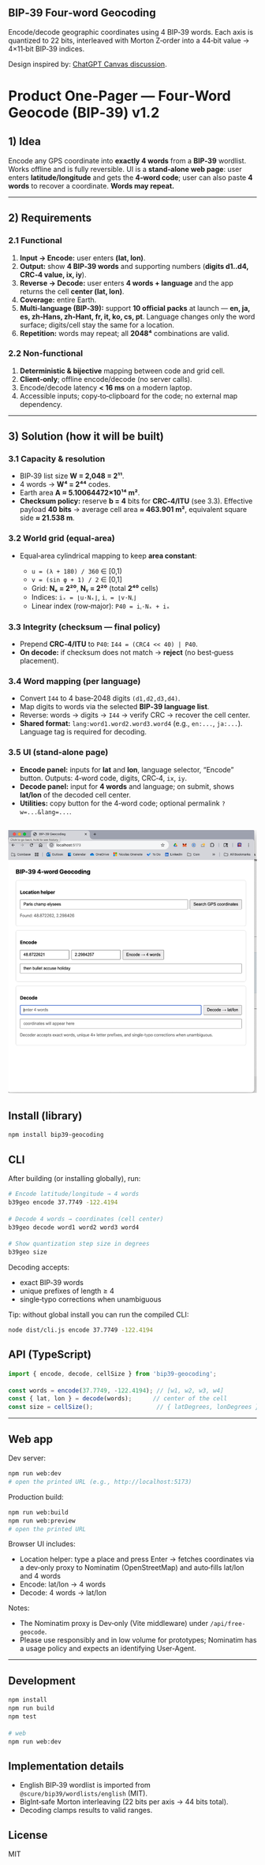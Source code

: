 ## BIP‑39 Four‑word Geocoding

Encode/decode geographic coordinates using 4 BIP‑39 words. Each axis is quantized to 22 bits, interleaved with Morton Z‑order into a 44‑bit value → 4×11‑bit BIP‑39 indices.

Design inspired by: [ChatGPT Canvas discussion](https://chatgpt.com/canvas/shared/68963ff28df081918c5f433244b07892).


# Product One‑Pager — Four‑Word Geocode (BIP‑39) v1.2

## 1) Idea

Encode any GPS coordinate into **exactly 4 words** from a **BIP‑39** wordlist. Works offline and is fully reversible. UI is a **stand‑alone web page**: user enters **latitude/longitude** and gets the **4‑word code**; user can also paste **4 words** to recover a coordinate. **Words may repeat.**

---

## 2) Requirements

### 2.1 Functional

1. **Input → Encode:** user enters **(lat, lon)**.
2. **Output:** show **4 BIP‑39 words** and supporting numbers (**digits d1..d4, CRC‑4 value, ix, iy**).
3. **Reverse → Decode:** user enters **4 words + language** and the app returns the cell **center (lat, lon)**.
4. **Coverage:** entire Earth.
5. **Multi‑language (BIP‑39):** support **10 official packs** at launch — **en, ja, es, zh‑Hans, zh‑Hant, fr, it, ko, cs, pt**. Language changes only the word surface; digits/cell stay the same for a location.
6. **Repetition:** words may repeat; all **2048⁴** combinations are valid.

### 2.2 Non‑functional

1. **Deterministic & bijective** mapping between code and grid cell.
2. **Client‑only**; offline encode/decode (no server calls).
3. Encode/decode latency **< 16 ms** on a modern laptop.
4. Accessible inputs; copy‑to‑clipboard for the code; no external map dependency.

---

## 3) Solution (how it will be built)

### 3.1 Capacity & resolution

* BIP‑39 list size **W = 2,048 = 2¹¹**.
* 4 words → **W⁴ = 2⁴⁴** codes.
* Earth area **A ≈ 5.10064472×10¹⁴ m²**.
* **Checksum policy:** reserve **b = 4** bits for **CRC‑4/ITU** (see 3.3). Effective payload **40 bits** → average cell area **≈ 463.901 m²**, equivalent square side **≈ 21.538 m**.

### 3.2 World grid (equal‑area)

* Equal‑area cylindrical mapping to keep **area constant**:

  * `u = (λ + 180) / 360` ∈ \[0,1)
  * `v = (sin φ + 1) / 2` ∈ \[0,1]
  * Grid: **Nₓ = 2²⁰**, **Nᵧ = 2²⁰** (total **2⁴⁰** cells)
  * Indices: `iₓ = ⌊u·Nₓ⌋`, `iᵧ = ⌊v·Nᵧ⌋`
  * Linear index (row‑major): `P40 = iᵧ·Nₓ + iₓ`

### 3.3 Integrity (checksum — final policy)

* Prepend **CRC‑4/ITU** to `P40`: `I44 = (CRC4 << 40) | P40`.
* **On decode:** if checksum does not match → **reject** (no best‑guess placement).

### 3.4 Word mapping (per language)

* Convert `I44` to 4 base‑2048 digits `(d1,d2,d3,d4)`.
* Map digits to words via the selected **BIP‑39 language list**.
* Reverse: words → digits → `I44` → verify CRC → recover the cell center.
* **Shared format:** `lang:word1.word2.word3.word4` (e.g., `en:...`, `ja:...`). Language tag is required for decoding.

### 3.5 UI (stand‑alone page)

* **Encode panel:** inputs for **lat** and **lon**, language selector, “Encode” button. Outputs: 4‑word code, digits, CRC‑4, `ix`, `iy`.
* **Decode panel:** input for **4 words** and language; on submit, shows **lat/lon** of the decoded cell center.
* **Utilities:** copy button for the 4‑word code; optional permalink `?w=...&lang=...`.


![Sample design](/assets/BIP-39%20Geocoding.png)
---

## Install (library)

```bash
npm install bip39-geocoding
```

## CLI

After building (or installing globally), run:

```bash
# Encode latitude/longitude → 4 words
b39geo encode 37.7749 -122.4194

# Decode 4 words → coordinates (cell center)
b39geo decode word1 word2 word3 word4

# Show quantization step size in degrees
b39geo size
```

Decoding accepts:
- exact BIP‑39 words
- unique prefixes of length ≥ 4
- single‑typo corrections when unambiguous

Tip: without global install you can run the compiled CLI:

```bash
node dist/cli.js encode 37.7749 -122.4194
```

## API (TypeScript)

```ts
import { encode, decode, cellSize } from 'bip39-geocoding';

const words = encode(37.7749, -122.4194); // [w1, w2, w3, w4]
const { lat, lon } = decode(words);      // center of the cell
const size = cellSize();                  // { latDegrees, lonDegrees }
```

---

## Web app

Dev server:

```bash
npm run web:dev
# open the printed URL (e.g., http://localhost:5173)
```

Production build:

```bash
npm run web:build
npm run web:preview
# open the printed URL
```

Browser UI includes:
- Location helper: type a place and press Enter → fetches coordinates via a dev‑only proxy to Nominatim (OpenStreetMap) and auto‑fills lat/lon and 4 words
- Encode: lat/lon → 4 words
- Decode: 4 words → lat/lon

Notes:
- The Nominatim proxy is Dev‑only (Vite middleware) under `/api/free-geocode`.
- Please use responsibly and in low volume for prototypes; Nominatim has a usage policy and expects an identifying User‑Agent.

---

## Development

```bash
npm install
npm run build
npm test

# web
npm run web:dev
```

## Implementation details
- English BIP‑39 wordlist is imported from `@scure/bip39/wordlists/english` (MIT).
- BigInt‑safe Morton interleaving (22 bits per axis → 44 bits total).
- Decoding clamps results to valid ranges.

## License

MIT


